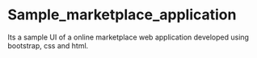 # Sample_marketplace_application
Its a sample UI of a online marketplace web application developed using bootstrap, css and html.
